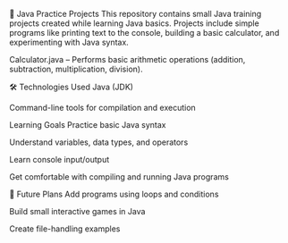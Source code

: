 📌 Java Practice Projects
This repository contains small Java training projects created while learning Java basics.
Projects include simple programs like printing text to the console, building a basic calculator, and experimenting with Java syntax.



Calculator.java – Performs basic arithmetic operations (addition, subtraction, multiplication, division).


🛠 Technologies Used
Java (JDK)

Command-line tools for compilation and execution

 Learning Goals
Practice basic Java syntax

Understand variables, data types, and operators

Learn console input/output

Get comfortable with compiling and running Java programs

📖 Future Plans
Add programs using loops and conditions

Build small interactive games in Java

Create file-handling examples
